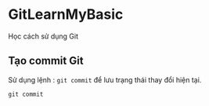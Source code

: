 # GitLearnMyBasic
Học cách sử dụng Git
## Tạo commit Git
Sử dụng lệnh : `git commit` để lưu trạng thái thay đổi hiện tại.
```git
git commit
```
